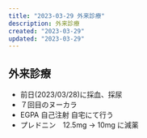 ```yaml
---
title: "2023-03-29 外来診療"
description: 外来診療
created: "2023-03-29"
updated: "2023-03-29"
---
```


## 外来診療

- 前日(2023/03/28)に採血、採尿
- ７回目のヌーカラ
- EGPA 自己注射 自宅にて行う
- プレドニン　12.5mg -> 10mg に減薬
